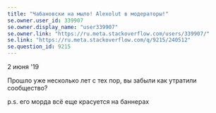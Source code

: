 ```yaml
---
title: "Чабановски на мыло! Alexolut в модераторы!"
se.owner.user_id: 339907
se.owner.display_name: "user339907"
se.owner.link: "https://ru.meta.stackoverflow.com/users/339907/"
se.link: "https://ru.meta.stackoverflow.com/q/9215/240512"
se.question_id: 9215
---
```


2 июня '19

Прошло уже несколько лет с тех пор, вы забыли как утратили сообщество?

p.s. его морда всё еще красуется на баннерах